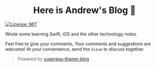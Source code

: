 <h1 align="center">Here is Andrew's Blog 👋</h1>
<p>
  <a href="#" target="_blank">
    <img alt="License: MIT" src="https://img.shields.io/badge/License-MIT-yellow.svg" />
  </a>
</p>

Wrote some learning Swift, iOS and the other technology notes.

Feel free to give your comments, Your comments and suggestions are welcome!
At your convenience, send the `Issue` to discuss together.

> Powered by [vuepress-theme-blog](https://github.com/vuepressjs/vuepress-theme-blog)